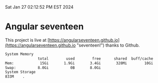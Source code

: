 Sat Jan 27 02:12:52 PM EST 2024

# Angular seventeen


This project is live at [https://angularseventeen.github.io](https://angularseventeen.github.io "seventeen!") thanks to Github.

```bash
System Memory
               total        used        free      shared  buff/cache   available
Mem:            15Gi       1.9Gi       3.4Gi       328Mi        10Gi        13Gi
Swap:          8.0Gi          0B       8.0Gi
System Storage
833M	.
